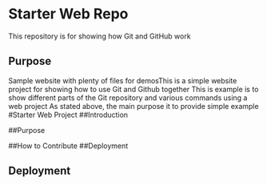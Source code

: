 # Starter Web Repo

This repository is for showing how Git and GitHub work

## Purpose

Sample website with plenty of files for demosThis is a simple website project for showing how to use Git and Github together
This is example is to show different parts of the Git repository and various commands using a web project
As stated above, the main purpose it to provide simple example
#Starter Web Project
##Introduction

##Purpose

##How to Contribute
##Deployment
## Deployment
